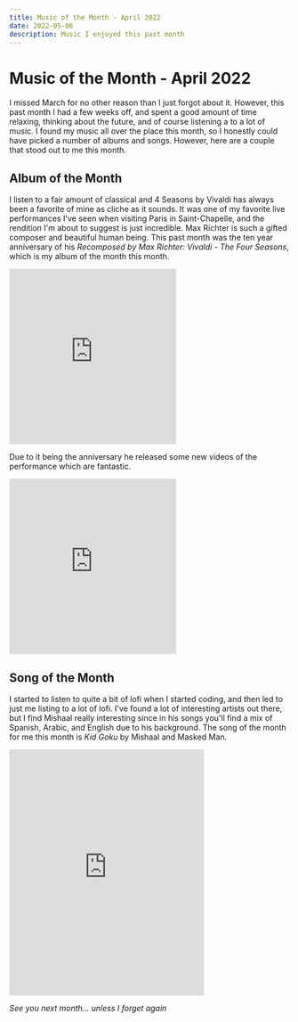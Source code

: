```yaml
---
title: Music of the Month - April 2022
date: 2022-05-06
description: Music I enjoyed this past month
---
```


# Music of the Month - April 2022

I missed March for no other reason than I just forgot about it. However, this
past month I had a few weeks off, and spent a good amount of time relaxing,
thinking about the future, and of course listening a to a lot of music. I found
my music all over the place this month, so I honestly could have picked a number
of albums and songs. However, here are a couple that stood out to me this month.


## Album of the Month

I listen to a fair amount of classical and 4 Seasons by Vivaldi has always been
a favorite of mine as cliche as it sounds. It was one of my favorite live
performances I've seen when visiting Paris in Saint-Chapelle, and the rendition
I'm about to suggest is just incredible. Max Richter is such a gifted composer
and beautiful human being. This past month was the ten year anniversary of his
_Recomposed by Max Richter: Vivaldi - The Four Seasons_, which is my album of
the month this month.

<iframe max-width="560" height="315" src="https://www.youtube-nocookie.com/embed/Ebm69gW9UlI" title="YouTube video player" frameborder="0" allow="accelerometer; autoplay; clipboard-write; encrypted-media; gyroscope; picture-in-picture" allowfullscreen></iframe>

Due to it being the anniversary he released some new videos of the performance
which are fantastic.

<iframe max-width="560" height="315" src="https://www.youtube-nocookie.com/embed/6T0MFCX9SLI" title="YouTube video player" frameborder="0" allow="accelerometer; autoplay; clipboard-write; encrypted-media; gyroscope; picture-in-picture" allowfullscreen></iframe>

## Song of the Month

I started to listen to quite a bit of lofi when I started coding, and then led
to just me listing to a lot of lofi. I've found a lot of interesting artists out
there, but I find Mishaal really interesting since in his songs you'll find a
mix of Spanish, Arabic, and English due to his background. The song of the month
for me this month is _Kid Goku_ by Mishaal and Masked Man.

<iframe style="border: 0; width: 350px; height: 442px;" src="https://bandcamp.com/EmbeddedPlayer/track=1606381239/size=large/bgcol=333333/linkcol=ffffff/tracklist=false/transparent=true/" seamless><a href="https://collegemusicrecords.bandcamp.com/track/kid-goku">Kid Goku by Mishaal</a></iframe>

_See you next month... unless I forget again_
